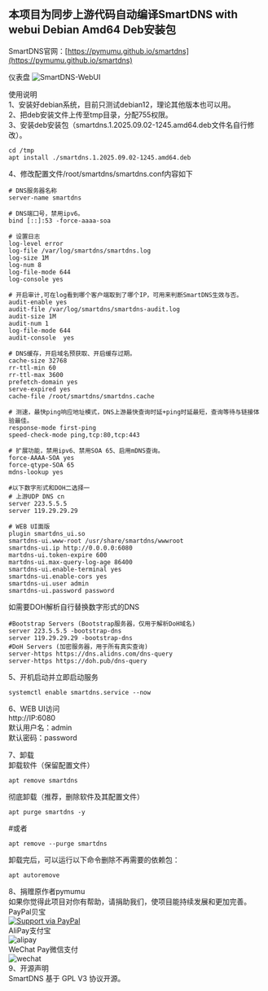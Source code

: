 ## 本项目为同步上游代码自动编译SmartDNS with webui Debian Amd64 Deb安装包
SmartDNS官网：[https://pymumu.github.io/smartdns](https://pymumu.github.io/smartdns)

仪表盘
![SmartDNS-WebUI](doc/smartdns-webui.png)

使用说明  
1、安装好debian系统，目前只测试debian12，理论其他版本也可以用。  
2、把deb安装文件上传至tmp目录，分配755权限。  
3、安装deb安装包（smartdns.1.2025.09.02-1245.amd64.deb文件名自行修改）。  
```
cd /tmp
apt install ./smartdns.1.2025.09.02-1245.amd64.deb
```
4、修改配置文件/root/smartdns/smartdns.conf内容如下  
```
# DNS服务器名称
server-name smartdns

# DNS端囗号，禁用ipv6。
bind [::]:53 -force-aaaa-soa

# 设置日志
log-level error
log-file /var/log/smartdns/smartdns.log
log-size 1M
log-num 8
log-file-mode 644
log-console yes

# 开启审计,可在log看到哪个客户端取到了哪个IP，可用来判断SmartDNS生效与否。
audit-enable yes
audit-file /var/log/smartdns/smartdns-audit.log
audit-size 1M
audit-num 1
log-file-mode 644
audit-console  yes

# DNS缓存，开启域名预获取、开启缓存过期。
cache-size 32768
rr-ttl-min 60
rr-ttl-max 3600
prefetch-domain yes
serve-expired yes
cache-file /root/smartdns/smartdns.cache

# 测速，最快ping响应地址模式，DNS上游最快查询时延+ping时延最短，查询等待与链接体验最佳。
response-mode first-ping
speed-check-mode ping,tcp:80,tcp:443

# 扩展功能，禁用ipv6、禁用SOA 65、启用mDNS查询。
force-AAAA-SOA yes
force-qtype-SOA 65
mdns-lookup yes

#以下数字形式和DOH二选择一
# 上游UDP DNS cn
server 223.5.5.5
server 119.29.29.29

# WEB UI面版
plugin smartdns_ui.so
smartdns-ui.www-root /usr/share/smartdns/wwwroot
smartdns-ui.ip http://0.0.0.0:6080
martdns-ui.token-expire 600
martdns-ui.max-query-log-age 86400
smartdns-ui.enable-terminal yes
smartdns-ui.enable-cors yes
smartdns-ui.user admin
smartdns-ui.password password
```
如需要DOH解析自行替换数字形式的DNS
```
#Bootstrap Servers (Bootstrap服务器，仅用于解析DoH域名)  
server 223.5.5.5 -bootstrap-dns  
server 119.29.29.29 -bootstrap-dns  
#DoH Servers (加密服务器，用于所有真实查询)  
server-https https://dns.alidns.com/dns-query
server-https https://doh.pub/dns-query
```
5、开机启动并立即启动服务  
```
systemctl enable smartdns.service --now
```
6、WEB UI访问  
http://IP:6080  
默认用户名：admin  
默认密码：password  

7、卸载  
卸载软件（保留配置文件）  
```
apt remove smartdns
```
彻底卸载（推荐，删除软件及其配置文件）  
```
apt purge smartdns -y
```
#或者  
```
apt remove --purge smartdns
```
卸载完后，可以运行以下命令删除不再需要的依赖包：  
```
apt autoremove
```

8、捐赠原作者pymumu  
如果你觉得此项目对你有帮助，请捐助我们，使项目能持续发展和更加完善。  
PayPal贝宝  
[![Support via PayPal](https://cdn.rawgit.com/twolfson/paypal-github-button/1.0.0/dist/button.svg)](https://paypal.me/PengNick/)  
AliPay支付宝  
![alipay](doc/alipay_donate.jpg)  
WeChat Pay微信支付  
![wechat](doc/wechat_donate.jpg)  
9、开源声明  
SmartDNS 基于 GPL V3 协议开源。
